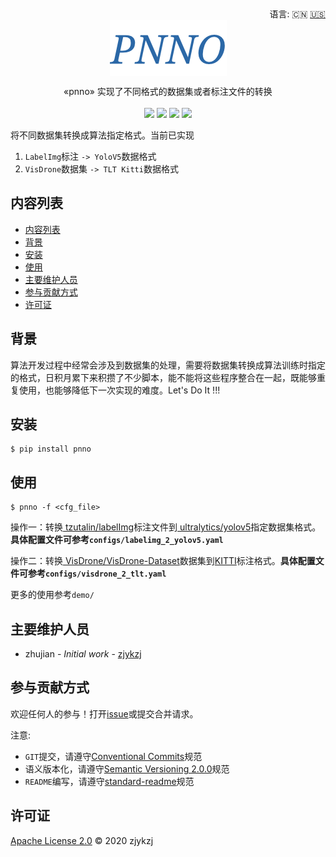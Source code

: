 <div align="right">
  语言:
    🇨🇳
  <a title="英语" href="./README.md">🇺🇸</a>
</div>

 <div align="center"><a title="" href="https://github.com/zjykzj/pnno"><img align="center" src="./imgs/PNNO.png"></a></div>

<p align="center">
  «pnno» 实现了不同格式的数据集或者标注文件的转换
<br>
<br>
  <a href="https://github.com/RichardLitt/standard-readme"><img src="https://img.shields.io/badge/standard--readme-OK-green.svg?style=flat-square"></a>
  <a href="https://conventionalcommits.org"><img src="https://img.shields.io/badge/Conventional%20Commits-1.0.0-yellow.svg"></a>
  <a href="http://commitizen.github.io/cz-cli/"><img src="https://img.shields.io/badge/commitizen-friendly-brightgreen.svg"></a>
  <a href="https://pypi.org/project/pnno/"><img src="https://img.shields.io/badge/PYPI-PNNO-brightgreen"></a>
</p>

将不同数据集转换成算法指定格式。当前已实现

1. `LabelImg`标注 `-> YoloV5`数据格式
2. `VisDrone`数据集 `-> TLT Kitti`数据格式

## 内容列表

- [内容列表](#内容列表)
- [背景](#背景)
- [安装](#安装)
- [使用](#使用)
- [主要维护人员](#主要维护人员)
- [参与贡献方式](#参与贡献方式)
- [许可证](#许可证)

## 背景

算法开发过程中经常会涉及到数据集的处理，需要将数据集转换成算法训练时指定的格式，日积月累下来积攒了不少脚本，能不能将这些程序整合在一起，既能够重复使用，也能够降低下一次实现的难度。Let's Do It !!!

## 安装

```
$ pip install pnno
```

## 使用

```
$ pnno -f <cfg_file>
```

操作一：转换[ tzutalin/labelImg](https://github.com/tzutalin/labelImg)标注文件到[ ultralytics/yolov5](https://github.com/ultralytics/yolov5)指定数据集格式。**具体配置文件可参考`configs/labelimg_2_yolov5.yaml`**

操作二：转换[ VisDrone/VisDrone-Dataset](https://github.com/VisDrone/VisDrone-Dataset)数据集到[KITTI](http://www.cvlibs.net/datasets/kitti/eval_object.php?obj_benchmark=2d)标注格式。**具体配置文件可参考`configs/visdrone_2_tlt.yaml`**

更多的使用参考`demo/`

## 主要维护人员

* zhujian - *Initial work* - [zjykzj](https://github.com/zjykzj)

## 参与贡献方式

欢迎任何人的参与！打开[issue](https://github.com/zjykzj/pnno/issues)或提交合并请求。

注意:

* `GIT`提交，请遵守[Conventional Commits](https://www.conventionalcommits.org/en/v1.0.0-beta.4/)规范
* 语义版本化，请遵守[Semantic Versioning 2.0.0](https://semver.org)规范
* `README`编写，请遵守[standard-readme](https://github.com/RichardLitt/standard-readme)规范

## 许可证

[Apache License 2.0](LICENSE) © 2020 zjykzj